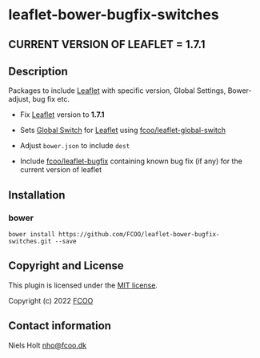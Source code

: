 # leaflet-bower-bugfix-switches
>


## CURRENT VERSION OF LEAFLET = 1.7.1

## Description
Packages to include [Leaflet](https://leafletjs.com/) with specific version, Global Settings, Bower-adjust, bug fix etc.

- Fix [Leaflet](https://leafletjs.com/) version to **1.7.1**

- Sets [Global Switch](https://leafletjs.com/reference-1.7.1.html#global-switches) for [Leaflet](https://leafletjs.com/) using [fcoo/leaflet-global-switch](https://github.com/FCOO/leaflet-global-switch)

- Adjust `bower.json` to include `dest`

- Include [fcoo/leaflet-bugfix](https://github.com/FCOO/leaflet-bugfix/) containing known bug fix (if any) for the current version of leaflet


## Installation
### bower
`bower install https://github.com/FCOO/leaflet-bower-bugfix-switches.git --save`


## Copyright and License
This plugin is licensed under the [MIT license](https://github.com/FCOO/leaflet-bower-bugfix-switches/LICENSE).

Copyright (c) 2022 [FCOO](https://github.com/FCOO)

## Contact information

Niels Holt nho@fcoo.dk

